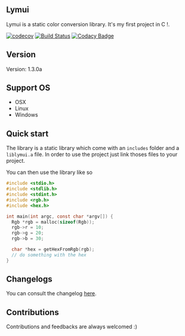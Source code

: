 ## Lymui

Lymui is a static color conversion library. It's my first project in C !.

[![codecov](https://codecov.io/gh/MarcInthaamnouay/lymui/branch/master/graph/badge.svg)](https://codecov.io/gh/MarcInthaamnouay/lymui)
[![Build Status](https://dev.azure.com/androidgs2/lymui/_apis/build/status/MarcInthaamnouay.lymui?branchName=master)](https://dev.azure.com/androidgs2/lymui/_build/latest?definitionId=1&branchName=master)
[![Codacy Badge](https://api.codacy.com/project/badge/Grade/c443f9099d024a81b2c56b42edf0b147)](https://www.codacy.com/app/mintha/lymui?utm_source=github.com&amp;utm_medium=referral&amp;utm_content=MarcInthaamnouay/lymui&amp;utm_campaign=Badge_Grade)

## Version

Version: 1.3.0a

## Support OS

- OSX
- Linux
- Windows 

## Quick start

The library is a static library which come with an ```includes``` folder and a ```liblymui.a``` file. In order to use the project just link thoses files to your project.

You can then use the library like so

```c
#include <stdio.h>
#include <stdlib.h>
#include <stdint.h>
#include <rgb.h>
#include <hex.h>

int main(int argc, const char *argv[]) {
  Rgb *rgb = malloc(sizeof(Rgb));
  rgb->r = 10;
  rgb->g = 20;
  rgb->b = 30;

  char *hex = getHexFromRgb(rgb);
  // do something with the hex
}
```

## Changelogs

You can consult the changelog [here](docs/changelog.md).

## Contributions

Contributions and feedbacks are always welcomed :)
